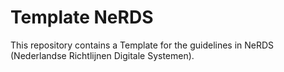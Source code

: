 # Template NeRDS

This repository contains a Template for the guidelines in NeRDS (Nederlandse Richtlijnen Digitale Systemen). 
